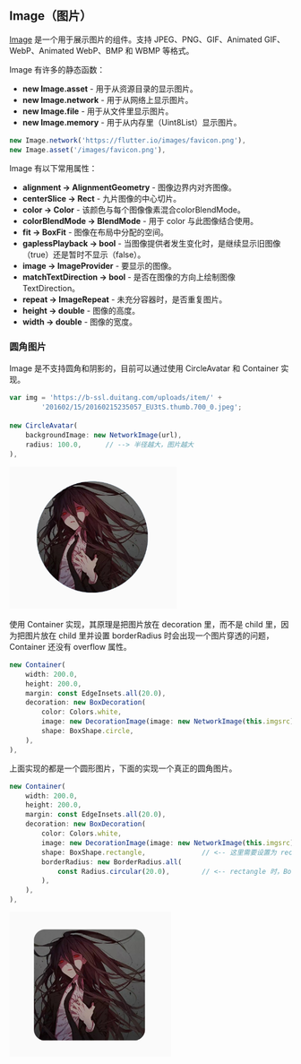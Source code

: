 

## Image（图片）

[Image](https://docs.flutter.io/flutter/widgets/Image-class.html) 是一个用于展示图片的组件。支持 JPEG、PNG、GIF、Animated GIF、WebP、Animated WebP、BMP 和 WBMP 等格式。

Image 有许多的静态函数：
- **new Image.asset** - 用于从资源目录的显示图片。
- **new Image.network** - 用于从网络上显示图片。
- **new Image.file** - 用于从文件里显示图片。
- **new Image.memory** - 用于从内存里（Uint8List）显示图片。

```js
new Image.network('https://flutter.io/images/favicon.png'),
new Image.asset('/images/favicon.png'),
```

Image 有以下常用属性：
- **alignment → AlignmentGeometry** - 图像边界内对齐图像。
- **centerSlice → Rect** - 九片图像的中心切片。
- **color → Color** - 该颜色与每个图像像素混合colorBlendMode。
- **colorBlendMode → BlendMode** - 用于 color 与此图像结合使用。
- **fit → BoxFit** - 图像在布局中分配的空间。
- **gaplessPlayback → bool** - 当图像提供者发生变化时，是继续显示旧图像（true）还是暂时不显示（false）。
- **image → ImageProvider** - 要显示的图像。
- **matchTextDirection → bool** - 是否在图像的方向上绘制图像 TextDirection。
- **repeat → ImageRepeat** - 未充分容器时，是否重复图片。
- **height → double** - 图像的高度。
- **width → double** - 图像的宽度。

### 圆角图片
Image 是不支持圆角和阴影的，目前可以通过使用 CircleAvatar 和 Container 实现。

```js
var img = 'https://b-ssl.duitang.com/uploads/item/' +
        '201602/15/20160215235057_EU3tS.thumb.700_0.jpeg';

new CircleAvatar(
    backgroundImage: new NetworkImage(url),
    radius: 100.0,      // --> 半径越大，图片越大
),
```

![no-shadow](/../../image/20180630001326.png)

使用 Container 实现，其原理是把图片放在 decoration 里，而不是 child 里，因为把图片放在 child 里并设置 borderRadius 时会出现一个图片穿透的问题，Container 还没有 overflow 属性。

```js
new Container(
    width: 200.0,
    height: 200.0,
    margin: const EdgeInsets.all(20.0),
    decoration: new BoxDecoration(
        color: Colors.white,
        image: new DecorationImage(image: new NetworkImage(this.imgsrc), fit: BoxFit.cover),
        shape: BoxShape.circle,
    ),
),
```

上面实现的都是一个圆形图片，下面的实现一个真正的圆角图片。

```js
new Container(
    width: 200.0,
    height: 200.0,
    margin: const EdgeInsets.all(20.0),
    decoration: new BoxDecoration(
        color: Colors.white,
        image: new DecorationImage(image: new NetworkImage(this.imgsrc), fit: BoxFit.cover),
        shape: BoxShape.rectangle,              // <-- 这里需要设置为 rectangle
        borderRadius: new BorderRadius.all(
            const Radius.circular(20.0),        // <-- rectangle 时，BorderRadius 才有效
        ),
    ),
),
```

![no-shadow](/../../image/20180630122957.png)
